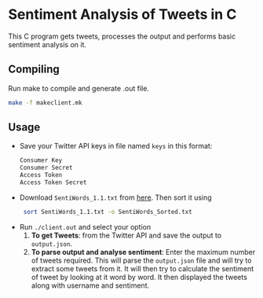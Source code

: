 # Sentiment Analysis of Tweets in C

This C program gets tweets, processes the output and performs basic sentiment analysis on it.

## Compiling

Run make to compile and generate .out file.

```bash
make -f makeclient.mk
```
## Usage

* Save your Twitter API keys in file named `keys` in this format:
    ```bash
    Consumer Key
    Consumer Secret
    Access Token
    Access Token Secret
    ```
* Download `SentiWords_1.1.txt` from [here](https://hlt-nlp.fbk.eu/technologies/sentiwords). Then sort it using 
    ```bash
     sort SentiWords_1.1.txt -o SentiWords_Sorted.txt
    ```
* Run `./client.out` and select your option
    1. **To get Tweets**: from the Twitter API and save the output to `output.json`.
    2. **To parse output and analyse sentiment**: Enter the maximum number of tweets required. This will parse the `output.json` file and will try to extract some tweets from it. It will then try to calculate the sentiment of tweet by looking at it word by word. It then displayed the tweets along with username and sentiment.